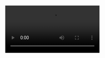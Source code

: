 ![](https://github.com/LucasMilessi/Reto-Final-Complementando-un-CRUD/blob/main/video/Untitled%20Project.wmv)